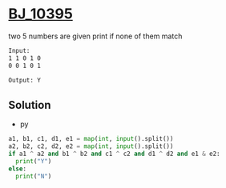 # [BJ_10395](https://acmicpc.net/problem/10395)

two 5 numbers are given
print if none of them match


```txt
Input:
1 1 0 1 0
0 0 1 0 1

Output: Y
```

## Solution

* py

```py
a1, b1, c1, d1, e1 = map(int, input().split())
a2, b2, c2, d2, e2 = map(int, input().split())
if a1 ^ a2 and b1 ^ b2 and c1 ^ c2 and d1 ^ d2 and e1 & e2:
  print("Y")
else:
  print("N")
```
